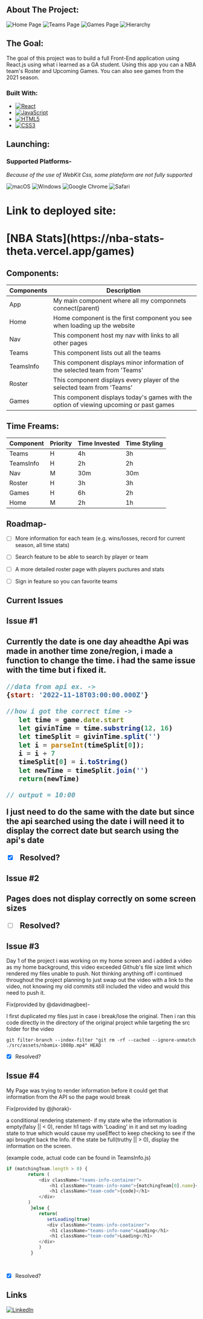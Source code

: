 



<!-- ABOUT THE PROJECT -->
## About The Project:

![Home Page][product-screenshot1]
![Teams Page][product-screenshot2]
![Games Page][product-screenshot3]
![Hierarchy][product-screenshot4]

## The Goal:
The goal of this project was to build a full Front-End application using React.js using what i learned as a GA student.  Using this app you can a NBA team's Roster and Upcoming Games. You can also see games from the 2021 season.





### Built With:


* [![React][React.js]][React-url]
* [![JavaScript](https://img.shields.io/badge/javascript-%23323330.svg?style=for-the-badge&logo=javascript&logoColor=%23F7DF1E)](https://www.javascript.com/)
* [![HTML5](https://img.shields.io/badge/html5-%23E34F26.svg?style=for-the-badge&logo=html5&logoColor=white)](https://html.com/)
* [![CSS3](https://img.shields.io/badge/css3-%231572B6.svg?style=for-the-badge&logo=css3&logoColor=white)]()




<!-- GETTING STARTED -->
## Launching:


<h3>Supported Platforms-</h3>
<em>Because of the use of WebKit Css, some plateform are not fully supported</em>

![macOS](https://img.shields.io/badge/mac%20os-000000?style=for-the-badge&logo=macos&logoColor=F0F0F0)
![Windows](https://img.shields.io/badge/Windows-0078D6?style=for-the-badge&logo=windows&logoColor=white)
![Google Chrome](https://img.shields.io/badge/Google%20Chrome-4285F4?style=for-the-badge&logo=GoogleChrome&logoColor=white)
![Safari](https://img.shields.io/badge/Safari-000000?style=for-the-badge&logo=Safari&logoColor=white)





<h1>Link to deployed site:<h1>
[NBA Stats](https://nba-stats-theta.vercel.app/games)


## Components:
| Components 	| Description                                                                             	|
|------------	|-----------------------------------------------------------------------------------------	|
| App        	| My main component where all my componnets connect(parent)                               	|
| Home       	| Home component is the first component you see when loading up the website               	|
| Nav        	| This component host my nav with links to all other pages                                	|
| Teams      	| This component lists out all the teams                                                  	|
| TeamsInfo  	| This component displays minor information of the selected team from 'Teams'             	|
| Roster     	| This component displays every player of the selected team from 'Teams'                  	|
| Games      	| This component displays today's games with the option of viewing upcoming or past games 	|

## Time Freams:
| Component 	| Priority 	| Time Invested 	| Time Styling 	|
|-----------	|----------	|---------------	|--------------	|
| Teams     	|     H    	|       4h      	|      3h      	|
| TeamsInfo 	|     H    	|       2h      	|      2h      	|
| Nav       	|     M    	|      30m      	|      30m     	|
| Roster    	|     H    	|       3h      	|      3h      	|
| Games     	|     H    	|       6h      	|      2h      	|
| Home      	|     M    	|       2h      	|      1h      	|



<!-- ROADMAP -->
## Roadmap-

- [ ] More information for each team (e.g. wins/losses, record for current season, all time stats)
- [ ] Search feature to be able to search by player or team
- [ ] A more detailed roster page with players puctures and stats
- [ ] Sign in feature so you can favorite teams




## Current Issues
<h2> Issue #1<h2>
Currently the date is one day aheadthe Api was made in another time zone/region, i made a function to change the time. i had the same issue with the time but i fixed it.

```js
//data from api ex. -> 
{start: '2022-11-18T03:00:00.000Z'}

//how i got the correct time ->
   let time = game.date.start
   let givinTime = time.substring(12, 16)
   let timeSplit = givinTime.split('')
   let i = parseInt(timeSplit[0]);
   i = i + 7
   timeSplit[0] = i.toString()
   let newTime = timeSplit.join('')
   return(newTime)

// output = 10:00

```
I just need to do the same with the date but since the api searched using the date i will need it to display the correct date but search using the api's date

- [x] Resolved?

<h2> Issue #2<h2>
Pages does not display correctly on some screen sizes

- [ ] Resolved?

<h2> Issue #3</h2>
Day 1 of the project i was working on my home screen and i added a video as my home background, this video exceeded Github's file size limit which rendered my files unable to push. Not thinking anything off i continued throughout the project planning to just swap out the video with a link to the video, not knowing my old commits still included the video and would this need to push it.

Fix(provided by @davidmagbee)-

I first duplicated my files just in case i break/lose the original.
Then i ran this code directly in the directory of the original project while targeting the src folder for the video

```
git filter-branch --index-filter "git rm -rf --cached --ignore-unmatch ./src/assets/nbamix-1080p.mp4" HEAD

```

- [x] Resolved?


<h2> Issue #4</h2>

My Page was trying to render information before it could get that information from the API so the page would break

Fix(provided by @jhorak)-

a conditional rendering statement- if my state whe the information is empty(falsy || < 0), render h1 tags with 'Loading' in it and set my loading state to true which would cause my useEffect to keep checking to see if the api brought back the Info. if the state be full(truthy || > 0), display the information on the screen.

(example code, actual code can be found in TeamsInfo.js)
```js
if (matchingTeam.length > 0) {
        return (
            <div className="teams-info-container">
                <h1 className="teams-info-name">{matchingTeam[0].name}</h1>
                <h1 className="team-code">{code}</h1>
            </div>
        )
         }else {
            return(
               setLoading(true)
               <div className="teams-info-container">
                <h1 className="teams-info-name">Loading</h1>
                <h1 className="team-code">Loading</h1>
            </div>
            )
         }
                   
            
```
- [x] Resolved?






<!-- CONTACT -->
## Links

[![LinkedIn](https://img.shields.io/badge/linkedin-%230077B5.svg?style=for-the-badge&logo=linkedin&logoColor=white)](https://www.linkedin.com/in/jahimecameau/)







<!-- MARKDOWN LINKS & IMAGES -->
<!-- https://www.markdownguide.org/basic-syntax/#reference-style-links -->
[contributors-shield]: https://img.shields.io/github/contributors/github_username/repo_name.svg?style=for-the-badge
[contributors-url]: https://github.com/github_username/repo_name/graphs/contributors
[forks-shield]: https://img.shields.io/github/forks/github_username/repo_name.svg?style=for-the-badge
[forks-url]: https://github.com/github_username/repo_name/network/members
[stars-shield]: https://img.shields.io/github/stars/github_username/repo_name.svg?style=for-the-badge
[stars-url]: https://github.com/github_username/repo_name/stargazers
[issues-shield]: https://img.shields.io/github/issues/github_username/repo_name.svg?style=for-the-badge
[issues-url]: https://github.com/github_username/repo_name/issues
[license-shield]: https://img.shields.io/github/license/github_username/repo_name.svg?style=for-the-badge
[license-url]: https://github.com/github_username/repo_name/blob/master/LICENSE.txt
[linkedin-shield]: https://img.shields.io/badge/-LinkedIn-black.svg?style=for-the-badge&logo=linkedin&colorB=555
[linkedin-url]: https://linkedin.com/in/linkedin_username
[product-screenshot1]: https://i.imgur.com/I34YAFC.png
[product-screenshot2]: https://i.imgur.com/jveZWp8.png
[product-screenshot3]: https://i.imgur.com/28Lcwpl.png
[product-screenshot4]: https://media.git.generalassemb.ly/user/43717/files/498aac89-84a7-4793-b86d-eae5376e056e
[Next.js]: https://img.shields.io/badge/next.js-000000?style=for-the-badge&logo=nextdotjs&logoColor=white
[Next-url]: https://nextjs.org/
[React.js]: https://img.shields.io/badge/React-20232A?style=for-the-badge&logo=react&logoColor=61DAFB
[React-url]: https://reactjs.org/
[Vue.js]: https://img.shields.io/badge/Vue.js-35495E?style=for-the-badge&logo=vuedotjs&logoColor=4FC08D
[Vue-url]: https://vuejs.org/
[Angular.io]: https://img.shields.io/badge/Angular-DD0031?style=for-the-badge&logo=angular&logoColor=white
[Angular-url]: https://angular.io/
[Svelte.dev]: https://img.shields.io/badge/Svelte-4A4A55?style=for-the-badge&logo=svelte&logoColor=FF3E00
[Svelte-url]: https://svelte.dev/
[Laravel.com]: https://img.shields.io/badge/Laravel-FF2D20?style=for-the-badge&logo=laravel&logoColor=white
[Laravel-url]: https://laravel.com
[Bootstrap.com]: https://img.shields.io/badge/Bootstrap-563D7C?style=for-the-badge&logo=bootstrap&logoColor=white
[Bootstrap-url]: https://getbootstrap.com
[JQuery.com]: https://img.shields.io/badge/jQuery-0769AD?style=for-the-badge&logo=jquery&logoColor=white
[JQuery-url]: https://jquery.com 
